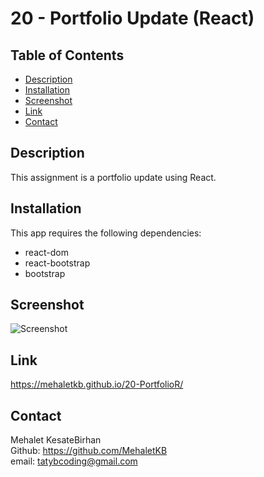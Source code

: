 # 20 - Portfolio Update (React)

## Table of Contents

- [Description](#description)
- [Installation](#installation)
- [Screenshot](#screenshot)
- [Link](#link)
- [Contact](#contact)


## Description

This assignment is a portfolio update using React.

## Installation

This app requires the following dependencies:
- react-dom
- react-bootstrap
- bootstrap


## Screenshot

![Screenshot](./src/images/20-Portfolio.gif)

## Link
https://mehaletkb.github.io/20-PortfolioR/

## Contact

Mehalet KesateBirhan <br>
Github: https://github.com/MehaletKB<br>
email: tatybcoding@gmail.com
